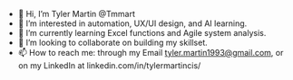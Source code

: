 - 👋 Hi, I’m Tyler Martin @Tmmart
- 👀 I’m interested in automation, UX/UI design, and AI learning.
- 🌱 I’m currently learning Excel functions and Agile system analysis.
- 💞️ I’m looking to collaborate on building my skillset.
- 📫 How to reach me: through my Email tyler.martin1993@gmail.com, or on my LinkedIn at linkedin.com/in/tylermartincis/

<!---
Tmmart/Tmmart is a ✨ special ✨ repository because its `README.md` (this file) appears on your GitHub profile.
You can click the Preview link to take a look at your changes.
--->
